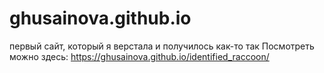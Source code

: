 # ghusainova.github.io
первый сайт, который я верстала и получилось как-то так
Посмотреть можно здесь: https://ghusainova.github.io/identified_raccoon/
